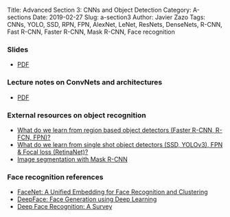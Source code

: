 Title: Advanced Section 3: CNNs and Object Detection
Category: A-sections
Date: 2019-02-27
Slug: a-section3
Author: Javier Zazo
Tags: CNNs, YOLO, SSD, RPN, FPN, AlexNet, LeNet, ResNets, DenseNets, R-CNN, Fast R-CNN, Faster R-CNN, Mask R-CNN, Face recognition


### Slides
- [PDF]({attach}presentation/cs109b_asec3_slides_convnets.pdf)

### Lecture notes on ConvNets and architectures
- [PDF]({attach}notes/cs109b_asec3_slides_convnets.pdf)

### External resources on object recognition
- [What do we learn from region based object detectors (Faster R-CNN, R-FCN, FPN)?](https://medium.com/@jonathan_hui/what-do-we-learn-from-region-based-object-detectors-faster-r-cnn-r-fcn-fpn-7e354377a7c9)
- [What do we learn from single shot object detectors (SSD, YOLOv3), FPN & Focal loss (RetinaNet)?](https://medium.com/@jonathan_hui/what-do-we-learn-from-single-shot-object-detectors-ssd-yolo-fpn-focal-loss-3888677c5f4d)
- [Image segmentation with Mask R-CNN](https://medium.com/@jonathan_hui/image-segmentation-with-mask-r-cnn-ebe6d793272)

### Face recognition references
- [FaceNet: A Unified Embedding for Face Recognition and Clustering](https://arxiv.org/abs/1503.03832)
- [DeepFace: Face Generation using Deep Learning](https://arxiv.org/abs/1701.01876)
- [Deep Face Recognition: A Survey](https://arxiv.org/abs/1804.06655)


